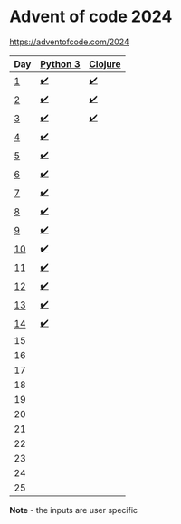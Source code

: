 # Advent of code 2024
https://adventofcode.com/2024

| Day | [Python 3](https://www.python.org/) | [Clojure](https://clojure.org/) |
| --- | ----------- | ----------- |
| [1](https://adventofcode.com/2024/day/1) | [:heavy_check_mark:](01/main.py) | [:heavy_check_mark:](01/main.clj) |
| [2](https://adventofcode.com/2024/day/2) | [:heavy_check_mark:](02/main.py) | [:heavy_check_mark:](02/main.clj) |
| [3](https://adventofcode.com/2024/day/3) | [:heavy_check_mark:](03/main.py) | [:heavy_check_mark:](03/main.clj) |
| [4](https://adventofcode.com/2024/day/4) | [:heavy_check_mark:](04/main.py) | |
| [5](https://adventofcode.com/2024/day/5) | [:heavy_check_mark:](05/main.py) | |
| [6](https://adventofcode.com/2024/day/6) | [:heavy_check_mark:](06/main.py) | |
| [7](https://adventofcode.com/2024/day/7) | [:heavy_check_mark:](07/main.py) | |
| [8](https://adventofcode.com/2024/day/8) | [:heavy_check_mark:](08/main.py) | |
| [9](https://adventofcode.com/2024/day/9) | [:heavy_check_mark:](09/main.py) | |
| [10](https://adventofcode.com/2024/day/10) | [:heavy_check_mark:](10/main.py) | |
| [11](https://adventofcode.com/2024/day/11) | [:heavy_check_mark:](11/main.py) | |
| [12](https://adventofcode.com/2024/day/12) | [:heavy_check_mark:](12/main.py) | |
| [13](https://adventofcode.com/2024/day/13) | [:heavy_check_mark:](13/main.py) | |
| [14](https://adventofcode.com/2024/day/14) | [:heavy_check_mark:](14/main.py) | |
| 15 | | |
| 16 | | |
| 17 | | |
| 18 | | |
| 19 | | |
| 20 | | |
| 21 | | |
| 22 | | |
| 23 | | |
| 24 | | |
| 25 | | |

**Note** - the inputs are user specific
